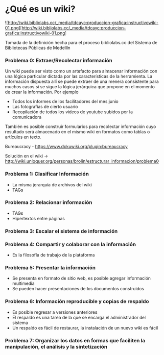 # ¿Qué es un wiki?

![http://wiki.bibliolabs.cc/_media/tdcayc:produccion-grafica:instructivowiki-01.png][http://wiki.bibliolabs.cc/_media/tdcayc:produccion-grafica:instructivowiki-01.png]

Tomada de la definición hecha para el proceso bibliolabs.cc del Sistema de Bibliotecas Públicas de Medellín

### Problema 0: Extraer/Recolectar información

Un wiki puede ser visto como un artefacto para almacenar información con una lógica particular dictada por las características de la herramienta. La información dispuesta allí se puede extraer de una menera consistente para muchos casos si se sigue la lógica jerárquica que propone en el momento de crear la información. Por ejemplo

- Todos los informes de los facilitadores del mes junio
- Las fotografías de cierto usuario
- Recopilación de todos los videos de youtube subidos por la comunicadora

También es posible construir formularios para recolectar información cuyo resultado será almacenado en el mismo wiki en formatos como tablas o artículos en texto.

Bureaucracy - https://www.dokuwiki.org/plugin:bureaucracy

Solución en el wiki -> http://wiki.unloquer.org/personas/brolin/estructurar_informacion/problema0

### Problema 1: Clasificar Información

- La misma jerarquía de archivos del wiki
- TAGs

### Problema 2: Relacionar información

- TAGs
- Hipertextos entre páginas

### Problema 3: Escalar el sistema de información

### Problema 4: Compartir y colaborar con la información

- Es la filosofía de trabajo de la plataforma

### Problema 5: Presentar la información

- Se presenta en formato de sitio web, es posible agregar información multimedia
- Se pueden hacer presentaciones de los documentos construídos

### Problema 6: Información reproducible y copias de respaldo

- Es posible regresar a versiones anteriores
- El respaldo es una tarea de la que se encarga el administrador del sistema
- Un respaldo es fácil de restaurar, la instalación de un nuevo wiki es fácil

### Problema 7: Organizar los datos en formas que faciliten la manipulación, el análisis y la sintetización


